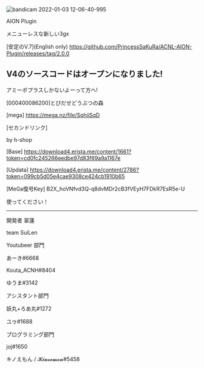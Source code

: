 ![bandicam 2022-01-03 12-06-40-995](https://user-images.githubusercontent.com/77876989/147900914-43a87311-00f1-4042-8f11-30320934f3ce.jpg)


AION Plugin

メニューレスな新しい3gx

[安定のV.7](English only)
https://github.com/PrincessSaKuRa/ACNL-AION-Plugin/releases/tag/2.0.0

V4のソースコードはオープンになりました!
---------------------------
アミーボプラスしかないよーって方へ!

[000400086200]とびだせどうぶつの森

[mega]
https://mega.nz/file/SqhiiSqD

[セカンドリンク]

by h-shop

[Base]
https://download4.erista.me/content/1661?token=cd0fc245266eedbe97d83f69a9a1167e

[Updata]
https://download4.erista.me/content/2786?token=099cb5d05e4cae9308ce424cb1910b65

[MeGa復号Key]
B2X_hoVNfvd3Q-q8dvMDr2cB3fVEyH7FDkR7EsR5e-U

使ってください！



---------------------------
開発者 翠蓮

team SuiLen

Youtubeer 部門

あーき#6668

Kouta_ACNH#8404

ゆうま#3142

アシスタント部門

妖丸+ろあ丸#1272

ユゥ#1688

プログラミング部門

joj#1650

キノえもん / 𝓚𝓲𝓷𝓸𝓮𝓶𝓸𝓷#5458
